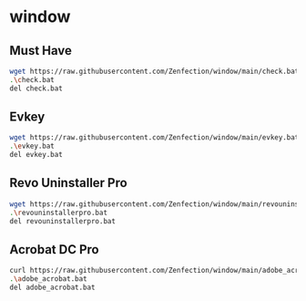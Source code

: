 # window

## Must Have

```sh
wget https://raw.githubusercontent.com/Zenfection/window/main/check.bat -O check.bat
.\check.bat
del check.bat
```

## Evkey

```sh
wget https://raw.githubusercontent.com/Zenfection/window/main/evkey.bat -O evkey.bat
.\evkey.bat
del evkey.bat 

```

## Revo Uninstaller Pro

```sh
wget https://raw.githubusercontent.com/Zenfection/window/main/revouninstallerpro.bat -O revouninstallerpro.bat
.\revouninstallerpro.bat
del revouninstallerpro.bat
```

## Acrobat DC Pro

```sh
curl https://raw.githubusercontent.com/Zenfection/window/main/adobe_acrobat.bat -O adobe_acrobat.bat
.\adobe_acrobat.bat
del adobe_acrobat.bat
```